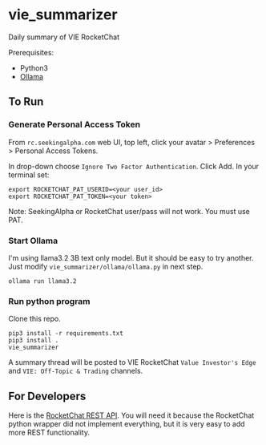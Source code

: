 # vie_summarizer
Daily summary of VIE RocketChat

Prerequisites:
- Python3
- [Ollama](https://ollama.com/download)

## To Run

### Generate Personal Access Token
From `rc.seekingalpha.com` web UI, top left, click your avatar > Preferences > Personal Access Tokens.

In drop-down choose `Ignore Two Factor Authentication`. Click Add. In your terminal set:
```
export ROCKETCHAT_PAT_USERID=<your user_id>
export ROCKETCHAT_PAT_TOKEN=<your token>
```

Note: SeekingAlpha or RocketChat user/pass will not work. You must use PAT.

### Start Ollama
I'm using llama3.2 3B text only model. But it should be easy to try another. Just modify `vie_summarizer/ollama/ollama.py` in next step.
```
ollama run llama3.2
```

### Run python program
Clone this repo.
```
pip3 install -r requirements.txt
pip3 install .
vie_summarizer
```

A summary thread will be posted to VIE RocketChat `Value Investor's Edge` and `VIE: Off-Topic & Trading` channels.

## For Developers
Here is the [RocketChat REST API](https://developer.rocket.chat/apidocs/post-message). You will need it because the RocketChat python wrapper did not implement everything, but it is very easy to add more REST functionality.
